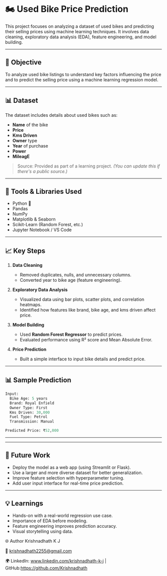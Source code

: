# 🏍️ Used Bike Price Prediction

This project focuses on analyzing a dataset of used bikes and predicting their selling prices using machine learning techniques. It involves data cleaning, exploratory data analysis (EDA), feature engineering, and model building.

---

## 🎯 Objective

To analyze used bike listings to understand key factors influencing the price and to predict the selling price using a machine learning regression model.

---

## 📊 Dataset

The dataset includes details about used bikes such as:
- **Name** of the bike
- **Price**
- **Kms Driven**
- **Owner** type
- **Year** of purchase
- **Power**
- **MileagE**

> Source: Provided as part of a learning project. *(You can update this if there's a public source.)*

---

## 🔧 Tools & Libraries Used

- Python 🐍
- Pandas
- NumPy
- Matplotlib & Seaborn
- Scikit-Learn (Random Forest, etc.)
- Jupyter Notebook / VS Code

---

## 📈 Key Steps

1. **Data Cleaning**
   - Removed duplicates, nulls, and unnecessary columns.
   - Converted year to bike age (feature engineering).

2. **Exploratory Data Analysis**
   - Visualized data using bar plots, scatter plots, and correlation heatmaps.
   - Identified how features like brand, bike age, and kms driven affect price.

3. **Model Building**
   - Used **Random Forest Regressor** to predict prices.
   - Evaluated performance using R² score and Mean Absolute Error.

4. **Price Prediction**
   - Built a simple interface to input bike details and predict price.

---


## 📊 Sample Prediction

```python
Input:
  Bike Age: 5 years
  Brand: Royal Enfield
  Owner Type: First
  Kms Driven: 30,000
  Fuel Type: Petrol
  Transmission: Manual

Predicted Price: ₹52,000
```
---
---

## 🚀 Future Work

- Deploy the model as a web app (using Streamlit or Flask).
- Use a larger and more diverse dataset for better generalization.
- Improve feature selection with hyperparameter tuning.
- Add user input interface for real-time price prediction.

---

## 💡 Learnings

- Hands-on with a real-world regression use case.
- Importance of EDA before modeling.
- Feature engineering improves prediction accuracy.
- Visual storytelling using data.


🌐 Author
Krishnadhath K J

📧 krishnadhath2255@gmail.com

🌍 LinkedIn: www.linkedin.com/krishnadhath-k-j | GitHub:https://github.com/Krishnadhath
